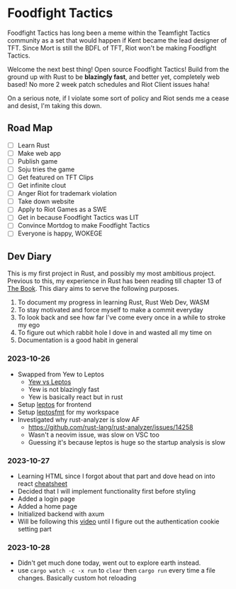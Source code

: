 # Foodfight Tactics

Foodfight Tactics has long been a meme within the Teamfight Tactics community as a set that would happen if Kent became the lead designer of TFT. Since Mort is still the BDFL of TFT, Riot won't be making Foodfight Tactics.

Welcome the next best thing! Open source Foodfight Tactics! Build from the ground up with Rust to be **blazingly fast**, and better yet, completely web based! No more 2 week patch schedules and Riot Client issues haha!

On a serious note, if I violate some sort of policy and Riot sends me a cease and desist, I'm taking this down.

## Road Map

- [ ] Learn Rust
- [ ] Make web app
- [ ] Publish game
- [ ] Soju tries the game
- [ ] Get featured on TFT Clips
- [ ] Get infinite clout
- [ ] Anger Riot for trademark violation
- [ ] Take down website
- [ ] Apply to Riot Games as a SWE
- [ ] Get in because Foodfight Tactics was LIT
- [ ] Convince Mortdog to make Foodfight Tactics
- [ ] Everyone is happy, WOKEGE

## Dev Diary

This is my first project in Rust, and possibly my most ambitious project. Previous to this, my experience in Rust has been reading till chapter 13 of [The Book](https://rust-book.cs.brown.edu/ch13-02-iterators.html). This diary aims to serve the following purposes.

1. To document my progress in learning Rust, Rust Web Dev, WASM
2. To stay motivated and force myself to make a commit everyday
3. To look back and see how far I've come every once in a while to stroke my ego
4. To figure out which rabbit hole I dove in and wasted all my time on
5. Documentation is a good habit in general

### 2023-10-26

- Swapped from Yew to Leptos
  - [Yew vs Leptos](https://www.reddit.com/r/rust/comments/1526qo3/yew_or_leptos/)
  - Yew is not blazingly fast
  - Yew is basically react but in rust
- Setup [leptos](https://leptos-rs.github.io/leptos/) for frontend
- Setup [leptosfmt](https://github.com/bram209/leptosfmt) for my workspace
- Investigated why rust-analyzer is slow AF
  - https://github.com/rust-lang/rust-analyzer/issues/14258
  - Wasn't a neovim issue, was slow on VSC too
  - Guessing it's because leptos is huge so the startup analysis is slow

### 2023-10-27

- Learning HTML since I forgot about that part and dove head on into react [cheatsheet](https://web.stanford.edu/group/csp/cs21/htmlcheatsheet.pdf)
- Decided that I will implement functionality first before styling
- Added a login page
- Added a home page
- Initialized backend with axum
- Will be following this [video](https://www.youtube.com/watch?v=XZtlD_m59sM) until I figure out the authentication cookie setting part

### 2023-10-28

- Didn't get much done today, went out to explore earth instead.
- use `cargo watch -c -x run` to `clear` then `cargo run` every time a file changes. Basically custom hot reloading
